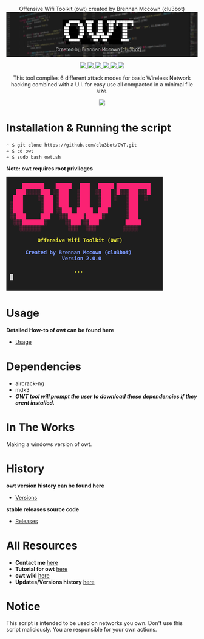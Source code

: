 <p align=center>
Offensive Wifi Toolkit (owt) created by Brennan Mccown (clu3bot)

<img src=img/img6.png align=center alt=banner />

</p>
<p align="center">
    <a href="">
      <img src="https://img.shields.io/maintenance/yes/2021" />
    </a>
    <a href="">
      <img src="https://img.shields.io/github/issues/clu3bot/owt" />
    </a>
    <a href="">
      <img src="https://img.shields.io/github/license/clu3bot/owt" />
    </a>
    <a href="">
      <img src="https://img.shields.io/github/stars/clu3bot/owt" />
    </a>
    <a href="">
      <img src="https://img.shields.io/github/forks/clu3bot/owt" />
    </a>  
    <a href="">
      <img src="https://img.shields.io/github/repo-size/clu3bot/owt" />
    </a>
<p align="center">  
This tool compiles 6 different attack modes for basic Wireless Network hacking combined with a U.I. for easy use all compacted in a minimal file size.
</p>
    
   <p align="center">
    <a href="">
    <img src="https://img.shields.io/badge/OWT-version%202.0.0-orange?style=for-the-badge&logo=appveyor?logo=data:none" />
    </a>
   </p> 
   
# Installation & Running the script
```
~ $ git clone https://github.com/clu3bot/OWT.git
~ $ cd owt
~ $ sudo bash owt.sh
```
**Note: owt requires root privileges**

![image](/img/image11.png/)

# Usage
**Detailed How-to of owt can be found here**
* [Usage](https://github.com/clu3bot/owt/wiki/Usage)

# Dependencies 
* aircrack-ng 
* mdk3
* ***OWT tool will prompt the user to download these dependencies if they arent installed.***

# In The Works
Making a windows version of owt. 

# History
**owt version history can be found here**
* [Versions](https://github.com/clu3bot/owt/wiki/Versions)

**stable releases source code**
* [Releases](https://github.com/clu3bot/owt/releases)


# All Resources 
* **Contact me** [here](https://github.com/clu3bot/owt/wiki/Contact)
* **Tutorial for owt** [here](https://github.com/clu3bot/owt/wiki/Usage)
* **owt wiki** [here](https://github.com/clu3bot/owt/wiki/)
* **Updates/Versions history** [here](https://github.com/clu3bot/owt/wiki/Versions)
# Notice

This script is intended to be used on networks you own. Don't use this script maliciously. You are responsible for your own actions.

